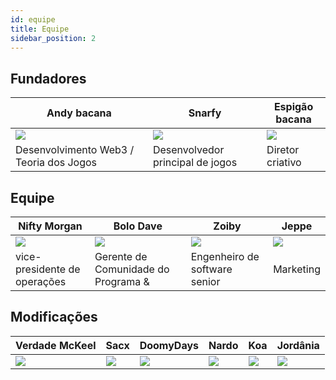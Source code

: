 ```yaml
---
id: equipe
title: Equipe
sidebar_position: 2
---
```


## Fundadores

| Andy bacana                             | Snarfy                           | Espigão bacana           |
| --------------------------------------- | -------------------------------- | ------------------------ |
| ![](/img/NiftyAndy.png)                 | ![](/img/snarfy.png)             | ![](/img/NiftySpike.png) |
| Desenvolvimento Web3 / Teoria dos Jogos | Desenvolvedor principal de jogos | Diretor criativo         |

## Equipe

| Nifty Morgan                 | Bolo Dave                           | Zoiby                         | Jeppe               |
| ---------------------------- | ----------------------------------- | ----------------------------- | ------------------- |
| ![](/img/NiftyMorgan.png)    | ![](/img/bolo.png)                  | ![](/img/zoiby.png)           | ![](/img/jeppe.png) |
| vice-presidente de operações | Gerente de Comunidade do Programa & | Engenheiro de software senior | Marketing           |

## Modificações

| Verdade McKeel         | Sacx               | DoomyDays           | Nardo              | Koa               | Jordânia             |
| ---------------------- | ------------------ | ------------------- | ------------------ | ----------------- | -------------------- |
| ![](/img/realdeal.png) | ![](/img/sacx.png) | ![](/img/doomy.png) | ![](/img/nard.png) | ![](/img/koa.png) | ![](/img/jordan.png) |
